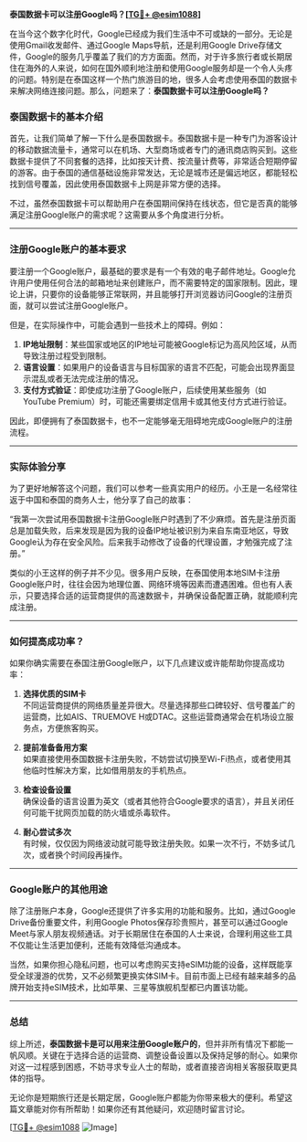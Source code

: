 **泰国数据卡可以注册Google吗？[[TG💪+ @esim1088](https://t.me/s/esim1088)]**

在当今这个数字化时代，Google已经成为我们生活中不可或缺的一部分。无论是使用Gmail收发邮件、通过Google Maps导航，还是利用Google Drive存储文件，Google的服务几乎覆盖了我们的方方面面。然而，对于许多旅行者或长期居住在海外的人来说，如何在国外顺利地注册和使用Google服务却是一个令人头疼的问题。特别是在泰国这样一个热门旅游目的地，很多人会考虑使用泰国的数据卡来解决网络连接问题。那么，问题来了：**泰国数据卡可以注册Google吗？**

### 泰国数据卡的基本介绍

首先，让我们简单了解一下什么是泰国数据卡。泰国数据卡是一种专门为游客设计的移动数据流量卡，通常可以在机场、大型商场或者专门的通讯商店购买到。这些数据卡提供了不同套餐的选择，比如按天计费、按流量计费等，非常适合短期停留的游客。由于泰国的通信基础设施非常发达，无论是城市还是偏远地区，都能轻松找到信号覆盖，因此使用泰国数据卡上网是非常方便的选择。

不过，虽然泰国数据卡可以帮助用户在泰国期间保持在线状态，但它是否真的能够满足注册Google账户的需求呢？这需要从多个角度进行分析。

---

### 注册Google账户的基本要求

要注册一个Google账户，最基础的要求是有一个有效的电子邮件地址。Google允许用户使用任何合法的邮箱地址来创建账户，而不需要特定的国家限制。因此，理论上讲，只要你的设备能够正常联网，并且能够打开浏览器访问Google的注册页面，就可以尝试注册Google账户。

但是，在实际操作中，可能会遇到一些技术上的障碍。例如：

1. **IP地址限制**：某些国家或地区的IP地址可能被Google标记为高风险区域，从而导致注册过程受到限制。
2. **语言设置**：如果用户的设备语言与目标国家的语言不匹配，可能会出现界面显示混乱或者无法完成注册的情况。
3. **支付方式验证**：即使成功注册了Google账户，后续使用某些服务（如YouTube Premium）时，可能还需要绑定信用卡或其他支付方式进行验证。

因此，即便拥有了泰国数据卡，也不一定能够毫无阻碍地完成Google账户的注册流程。

---

### 实际体验分享

为了更好地解答这个问题，我们可以参考一些真实用户的经历。小王是一名经常往返于中国和泰国的商务人士，他分享了自己的故事：

“我第一次尝试用泰国数据卡注册Google账户时遇到了不少麻烦。首先是注册页面总是加载失败，后来发现是因为我的设备IP地址被识别为来自东南亚地区，导致Google认为存在安全风险。后来我手动修改了设备的代理设置，才勉强完成了注册。”

类似的小王这样的例子并不少见。很多用户反映，在泰国使用本地SIM卡注册Google账户时，往往会因为地理位置、网络环境等因素而遭遇困难。但也有人表示，只要选择合适的运营商提供的高速数据卡，并确保设备配置正确，就能顺利完成注册。

---

### 如何提高成功率？

如果你确实需要在泰国注册Google账户，以下几点建议或许能帮助你提高成功率：

1. **选择优质的SIM卡**  
   不同运营商提供的网络质量差异很大。尽量选择那些口碑较好、信号覆盖广的运营商，比如AIS、TRUEMOVE H或DTAC。这些运营商通常会在机场设立服务点，方便旅客购买。

2. **提前准备备用方案**  
   如果直接使用泰国数据卡注册失败，不妨尝试切换至Wi-Fi热点，或者使用其他临时性解决方案，比如借用朋友的手机热点。

3. **检查设备设置**  
   确保设备的语言设置为英文（或者其他符合Google要求的语言），并且关闭任何可能干扰网页加载的防火墙或杀毒软件。

4. **耐心尝试多次**  
   有时候，仅仅因为网络波动就可能导致注册失败。如果一次不行，不妨多试几次，或者换个时间段再操作。

---

### Google账户的其他用途

除了注册账户本身，Google还提供了许多实用的功能和服务。比如，通过Google Drive备份重要文件，利用Google Photos保存珍贵照片，甚至可以通过Google Meet与家人朋友视频通话。对于长期居住在泰国的人士来说，合理利用这些工具不仅能让生活更加便利，还能有效降低沟通成本。

当然，如果你担心隐私问题，也可以考虑购买支持eSIM功能的设备，这样既能享受全球漫游的优势，又不必频繁更换实体SIM卡。目前市面上已经有越来越多的品牌开始支持eSIM技术，比如苹果、三星等旗舰机型都已内置该功能。

---

### 总结

综上所述，**泰国数据卡是可以用来注册Google账户的**，但并非所有情况下都能一帆风顺。关键在于选择合适的运营商、调整设备设置以及保持足够的耐心。如果你对这一过程感到困惑，不妨寻求专业人士的帮助，或者直接咨询相关客服获取更具体的指导。

无论你是短期旅行还是长期定居，Google账户都能为你带来极大的便利。希望这篇文章能对你有所帮助！如果你还有其他疑问，欢迎随时留言讨论。

[[TG💪+ @esim1088](https://t.me/s/esim1088) ![Image](https://i.postimg.cc/4NQfJmqS/Snipaste-2025-05-13-00-14-12.png)]